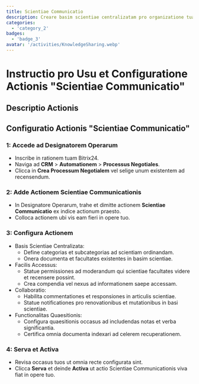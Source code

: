 ```yaml
---
title: Scientiae Communicatio
description: Creare basim scientiae centralizatam pro organizatione tua.
categories: 
  - 'category_2'
badges: 
  - 'badge_3'
avatar: '/activities/KnowledgeSharing.webp'
---
```

# Instructio pro Usu et Configuratione Actionis "Scientiae Communicatio"

## Descriptio Actionis

## **Configuratio Actionis "Scientiae Communicatio"**

### 1: Accede ad Designatorem Operarum
- Inscribe in rationem tuam Bitrix24.
- Naviga ad **CRM** > **Automationem** > **Processus Negotiales**.
- Clicca in **Crea Processum Negotialem** vel selige unum existentem ad recensendum.

### 2: Adde Actionem Scientiae Communicationis
- In Designatore Operarum, trahe et dimitte actionem **Scientiae Communicatio** ex indice actionum praesto.
- Colloca actionem ubi vis eam fieri in opere tuo.

### 3: Configura Actionem
- Basis Scientiae Centralizata:
  - Define categorias et subcategorias ad scientiam ordinandam.
  - Onera documenta et facultates existentes in basim scientiae.
- Facilis Accessus:
  - Statue permissiones ad moderandum qui scientiae facultates videre et recensere possint.
  - Crea compendia vel nexus ad informationem saepe accessam.
- Collaboratio:
  - Habilita commentationes et responsiones in articulis scientiae.
  - Statue notificationes pro renovationibus et mutationibus in basi scientiae.
- Functionalitas Quaesitionis:
  - Configura quaesitionis occasus ad includendas notas et verba significantia.
  - Certifica omnia documenta indexari ad celerem recuperationem.

### 4: Serva et Activa
- Revisa occasus tuos ut omnia recte configurata sint.
- Clicca **Serva** et deinde **Activa** ut actio Scientiae Communicationis viva fiat in opere tuo.